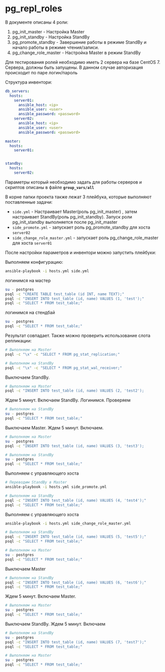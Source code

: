 # pg_repl_roles

В документе описаны 4 роли:
1) pg_init_master - Настройка Master
2) pg_init_standby - Настройка StandBy
3) pg_promote_standby - Завершение работы в режиме StandBy и начало работы в режиме чтения/записи.
4) pg_change_role_master - Настройка Master в режим StandBy

Для тестирования ролей необходимо иметь 2 сервера на базе CentOS 7.
Сервера, должны быть запущены.
В данном случае авторизация происходит по паре логин/пароль

Структура инвентори:
```yaml
db_servers:
  hosts:
    server01:
      ansible_host: <ip>
      ansible_user: <user>
      ansible_password: <password>
    server02:
      ansible_host: <ip>
      ansible_user: <user>
      ansible_password: <password>

master:
  hosts:
    server01:


standby:
  hosts:
    server02:
```

Параметры который необходимо задать для работы серверов и скриптов описаны в файле **`group_vars/all`**

В корне папки проекта также лежат 3 плейбука, которые выполняют поставленные задачи:
+ `side.yml` - Настраивает Master(роль pg_init_master) , затем настраивает StandBy(роль pg_init_standby). Запуск роли pg_init_standby выполняется после pg_init_master
+ `side_promote.yml` - запускает роль pg_promote_standby для хоста `server02`
+ `side_change_role_master.yml` - запускает роль pg_change_role_master для хоста `server01`

После настройки параметров и инвентори можно запустить плейбуки:

Выполняем конфигурацию:
```bash
ansible-playbook -i hosts.yml side.yml
```
логинимся на мастер
```bash
su - postgres
psql -c "CREATE TABLE test_table (id INT, name TEXT);"
psql -c "INSERT INTO test_table (id, name) VALUES (1, 'test');"
psql -c "SELECT * FROM test_table;"
```
логинимся на стендбай
```bash
su - postgres
psql -c "SELECT * FROM test_table;"
```
Результат совпадает.
Также можно проверить использование слота репликации:
```bash
# Выполняем на Master
psql -c "\x" -c "SELECT * FROM pg_stat_replication;"
```

```bash
# Выполняем на StandBy
psql -c "\x" -c "SELECT * FROM pg_stat_wal_receiver;"
```

Выключаем StandBy. 

```bash
# Выполняем на Master
psql -c "INSERT INTO test_table (id, name) VALUES (2, 'test2');
```

Ждем 5 минут. Включаем StandBy. Логинимся. Проверяем
```bash
# Выполняем на StandBy
su - postgres
psql -c "SELECT * FROM test_table;"
```

Выключаем Master. Ждем 5 минут. Включаем. 
```bash
# Выполняем на Master
su - postgres
psql -c "INSERT INTO test_table (id, name) VALUES (3, 'test3');
```

```bash
# Выполняем на StandBy
su - postgres
psql -c "SELECT * FROM test_table;"
```


Выполняем с управляющего хоста
```bash
# Переводим StandBy в Master
ansible-playbook -i hosts.yml side_promote.yml
```

```bash
# Выполняем на StandBy
psql -c "INSERT INTO test_table (id, name) VALUES (4, 'test4');"
psql -c "SELECT * FROM test_table;"
```

Выполняем с управляющего хоста
```bash
ansible-playbook -i hosts.yml side_change_role_master.yml
```

```bash
# Выполняем на StandBy
psql -c "INSERT INTO test_table (id, name) VALUES (5, 'test5');"
psql -c "SELECT * FROM test_table;"
```

```bash
# Выполняем на Master
su - postgres
psql -c "SELECT * FROM test_table;"
```

Выключаем Master
```bash
# Выполняем на StandBy
psql -c "INSERT INTO test_table (id, name) VALUES (6, 'test6');"
psql -c "SELECT * FROM test_table;"
```

Ждем 5 минут. Включаем Master.

```bash
# Выполняем на Master
su - postgres
psql -c "SELECT * FROM test_table;"
```

Выключаем StandBy. Ждем 5 минут. Включаем
```bash
# Выполняем на StandBy
su - postgres
psql -c "INSERT INTO test_table (id, name) VALUES (7, 'test7');"
psql -c "SELECT * FROM test_table;"
```

```bash
# Выполняем на Master
su - postgres
psql -c "SELECT * FROM test_table;"
```

